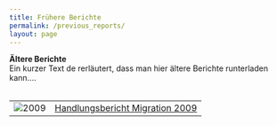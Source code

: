 ```yaml
---
title: Frühere Berichte
permalink: /previous_reports/
layout: page
---
```


<b>Ältere Berichte</b>
<br>
Ein kurzer Text de rerläutert, dass man hier ältere Berichte runterladen kann....
<br>
<br>

<table>
  <tr>
    <td><img src="https://wohnungnds.github.io/IM_Site/assets/previous_reports/2009.png" alt="2009"></td><td><a href="https://wohnungnds.github.io/IM_Site/assets/previous_reports/IntegrationsberichtNiedersachsen2009.pdf" target="_blank">Handlungsbericht Migration 2009</a> </td>
  </tr>
  
</table>
